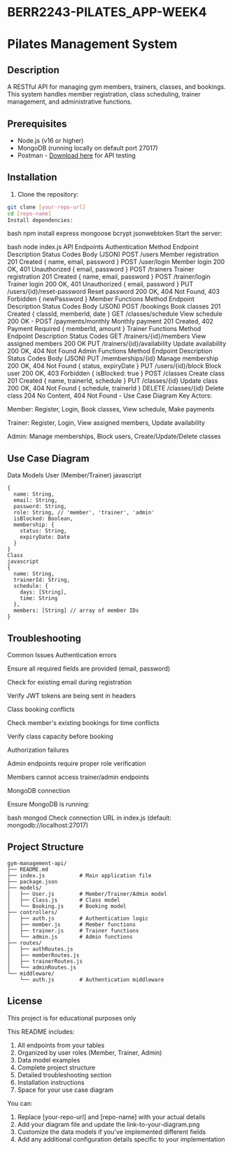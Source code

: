 # BERR2243-PILATES_APP-WEEK4
# Pilates Management System

## Description
A RESTful API for managing gym members, trainers, classes, and bookings. This system handles member registration, class scheduling, trainer management, and administrative functions.

## Prerequisites

- Node.js (v16 or higher)
- MongoDB (running locally on default port 27017)
- Postman - [Download here](https://www.postman.com/downloads/) for API testing

## Installation

1. Clone the repository:
```bash
git clone [your-repo-url]
cd [repo-name]
Install dependencies:
```
bash
npm install express mongoose bcrypt jsonwebtoken
Start the server:

bash
node index.js
API Endpoints
Authentication
Method	Endpoint	Description	Status Codes	Body (JSON)
POST	/users	Member registration	201 Created	{ name, email, password }
POST	/user/login	Member login	200 OK, 401 Unauthorized	{ email, password }
POST	/trainers	Trainer registration	201 Created	{ name, email, password }
POST	/trainer/login	Trainer login	200 OK, 401 Unauthorized	{ email, password }
PUT	/users/{id}/reset-password	Reset password	200 OK, 404 Not Found, 403 Forbidden	{ newPassword }
Member Functions
Method	Endpoint	Description	Status Codes	Body (JSON)
POST	/bookings	Book classes	201 Created	{ classId, memberId, date }
GET	/classes/schedule	View schedule	200 OK	-
POST	/payments/monthly	Monthly payment	201 Created, 402 Payment Required	{ memberId, amount }
Trainer Functions
Method	Endpoint	Description	Status Codes
GET	/trainers/{id}/members	View assigned members	200 OK
PUT	/trainers/{id}/availability	Update availability	200 OK, 404 Not Found
Admin Functions
Method	Endpoint	Description	Status Codes	Body (JSON)
PUT	/memberships/{id}	Manage membership	200 OK, 404 Not Found	{ status, expiryDate }
PUT	/users/{id}/block	Block user	200 OK, 403 Forbidden	{ isBlocked: true }
POST	/classes	Create class	201 Created	{ name, trainerId, schedule }
PUT	/classes/{id}	Update class	200 OK, 404 Not Found	{ schedule, trainerId }
DELETE	/classes/{id}	Delete class	204 No Content, 404 Not Found	-
Use Case Diagram
Key Actors:

Member: Register, Login, Book classes, View schedule, Make payments

Trainer: Register, Login, View assigned members, Update availability

Admin: Manage memberships, Block users, Create/Update/Delete classes

## Use Case Diagram

Data Models
User (Member/Trainer)
javascript
```
{
  name: String,
  email: String,
  password: String,
  role: String, // 'member', 'trainer', 'admin'
  isBlocked: Boolean,
  membership: {
    status: String,
    expiryDate: Date
  }
}
Class
javascript
{
  name: String,
  trainerId: String,
  schedule: {
    days: [String],
    time: String
  },
  members: [String] // array of member IDs
}
```

## Troubleshooting
Common Issues
Authentication errors

Ensure all required fields are provided (email, password)

Check for existing email during registration

Verify JWT tokens are being sent in headers

Class booking conflicts

Check member's existing bookings for time conflicts

Verify class capacity before booking

Authorization failures

Admin endpoints require proper role verification

Members cannot access trainer/admin endpoints

MongoDB connection

Ensure MongoDB is running:

bash
mongod
Check connection URL in index.js (default: mongodb://localhost:27017)

## Project Structure
```
gym-management-api/
├── README.md
├── index.js           # Main application file
├── package.json
├── models/
│   ├── User.js        # Member/Trainer/Admin model
│   ├── Class.js       # Class model
│   └── Booking.js     # Booking model
├── controllers/
│   ├── auth.js        # Authentication logic
│   ├── member.js      # Member functions
│   ├── trainer.js     # Trainer functions
│   └── admin.js       # Admin functions
├── routes/
│   ├── authRoutes.js
│   ├── memberRoutes.js
│   ├── trainerRoutes.js
│   └── adminRoutes.js
└── middleware/
    └── auth.js        # Authentication middleware

```
 ## License
This project is for educational purposes only


This README includes:
1. All endpoints from your tables
2. Organized by user roles (Member, Trainer, Admin)
3. Data model examples
4. Complete project structure
5. Detailed troubleshooting section
6. Installation instructions
7. Space for your use case diagram

You can:
1. Replace [your-repo-url] and [repo-name] with your actual details
2. Add your diagram file and update the link-to-your-diagram.png
3. Customize the data models if you've implemented different fields
4. Add any additional configuration details specific to your implementation
